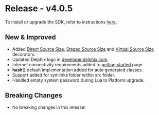# Release - v4.0.5

To install or upgrade the SDK, refer to instructions [here](../../Getting_Started.md#installation).

## New & Improved

* Added [Direct Source Size](../../References/Plugin_Operations.md#direct-linked-source-size), [Staged Source Size](../../References/Plugin_Operations.md#staged-linked-source-size) and [Virtual Source Size](../../References/Plugin_Operations.md#virtual-source-size) decorators. 
* Updated Delphix logo in [developer.delphix.com](https://developer.delphix.com/).
* Internet connectivity requirements added to [getting started](../../Getting_Started.md#requirements) page.
* __hash__() default implementation added for auto generated classes.
* Support added for symlinks folder within src folder.
* Handled empty system password during Lua to Platform upgrade.

## Breaking Changes

* No breaking changes in this release!